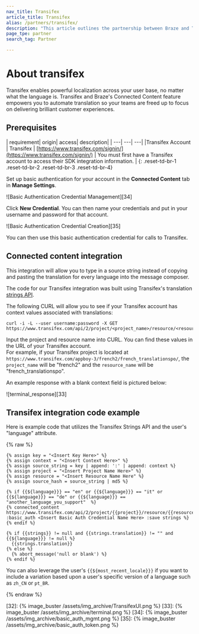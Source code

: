 ```yaml
---
nav_title: Transifex
article_title: Transifex
alias: /partners/transifex/
description: "This article outlines the partnership between Braze and Transifex, a localization platform that allows you to automate translation so your teams are freed up to focus on delivering brilliant customer experiences."
page_tpe: partner
search_tag: Partner

---
```


# About transifex

Transifex enables powerful localization across your user base, no matter what the language is. Transifex and Braze's Connected Content feature empowers you to automate translation so your teams are freed up to focus on delivering brilliant customer experiences.

## Prerequisites

| requirement| origin| access| description|
| ---| ---| ---|
|Transifex Account | Transifex | [https://www.transifex.com/signin/](https://www.transifex.com/signin/) | You must first have a Transifex account to access their SDK integration information. |
{: .reset-td-br-1 .reset-td-br-2 .reset-td-br-3  .reset-td-br-4}

Set up basic authentication for your account in the __Connected Content__ tab in __Manage Settings__.

![Basic Authentication Credential Management][34]

Click __New Credential__. You can then name your credentials and put in your username and password for that account.

![Basic Authentication Credential Creation][35]

You can then use this basic authentication credential for calls to Transifex.

## Connected content integration

This integration will allow you to type in a source string instead of copying and pasting the translation for every language into the message composer.

The code for our Transifex integration was built using Transifex's translation [strings API][31].

The following CURL will allow you to see if your Transifex account has context values associated with translations:

```
curl -i -L --user username:password -X GET https://www.transifex.com/api/2/project/<project_name>/resource/<resource_name>/translation/en/strings
```

Input the project and resource name into CURL. You can find these values in the URL of your Transifex account. <br>For example, if your Transifex project is located at `https://www.transifex.com/appboy-3/french2/french_translationspo/`, the `project_name` will be "french2" and the `resource_name` will be "french_translationspo".


An example response with a blank context field is pictured below:

![terminal_response][33]

## Transifex integration code example

Here is example code that utilizes the Transifex Strings API and the user's "language" attribute.

{% raw %}
```
{% assign key = "<Insert Key Here>" %}
{% assign context = "<Insert Context Here>" %}
{% assign source_string = key | append: ':' | append: context %}
{% assign project = "<Insert Project Name Here>" %}
{% assign resource = "<Insert Resource Name Here" %}
{% assign source_hash = source_string | md5 %}

{% if {{${language}}} == "en" or {{${language}}} == "it" or {{${language}}} == "de" or {{${language}}} == "another_language_you_support"  %}
{% connected_content https://www.transifex.com/api/2/project/{{project}}/resource/{{resource}}/translation/{{${language}}}/string/{{source_hash}}/ :basic_auth <Insert Basic Auth Credential Name Here> :save strings %}
{% endif %}

{% if {{strings}} != null and {{strings.translation}} != "" and {{${language}}} != null %}
  {{strings.translation}}
{% else %}
  {% abort_message('null or blank') %}
{% endif %}
```

You can also leverage the user's `{{${most_recent_locale}}}` if you want to include a variation based upon a user's specific version of a language such as `zh_CN` or `pt_BR`.

{% endraw %}

[16]: [success@braze.com](mailto:success@braze.com)
[31]: https://docs.transifex.com/api/translation-strings
[32]: {% image_buster /assets/img_archive/TransifexUI.png %}
[33]: {% image_buster /assets/img_archive/terminal.png %}
[34]: {% image_buster /assets/img_archive/basic_auth_mgmt.png %}
[35]: {% image_buster /assets/img_archive/basic_auth_token.png %}
